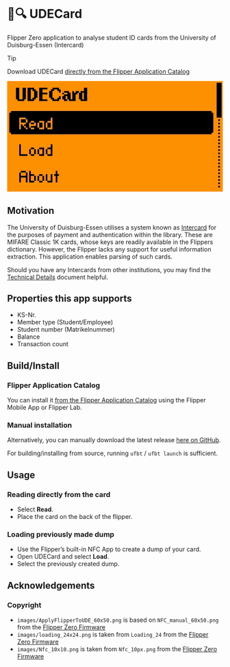 # 🪪🔍 UDECard

Flipper Zero application to analyse student ID cards from the University of Duisburg-Essen (Intercard)

> [!TIP]
> Download UDECard [directly from the Flipper Application Catalog](https://lab.flipper.net/apps/udecard)

![Screen capture of UDECard](.readme_assets/animation.gif)


## Motivation

The University of Duisburg-Essen utilises a system known as [Intercard](https://intercard.org/de/) for the purposes of payment and authentication within the library.
These are MIFARE Classic 1K cards, whose keys are readily available in the Flippers dictionary.
However, the Flipper lacks any support for useful information extraction.
This application enables parsing of such cards.

Should you have any Intercards from other institutions, you may find the [Technical Details](docs/Technical_Details.md) document helpful.


## Properties this app supports

- KS-Nr.
- Member type (Student/Employee)
- Student number (Matrikelnummer)
- Balance
- Transaction count


## Build/Install

### Flipper Application Catalog

You can install it [from the Flipper Application Catalog](https://lab.flipper.net/apps/udecard) using the Flipper Mobile App or Flipper Lab.


### Manual installation

Alternatively, you can manually download the latest release [here on GitHub](https://github.com/hahnworks/UDECard/releases).

For building/installing from source, running `ufbt` / `ufbt launch` is sufficient.


## Usage

### Reading directly from the card

- Select **Read**.
- Place the card on the back of the flipper.


### Loading previously made dump

- Use the Flipper’s built-in NFC App to create a dump of your card.
- Open UDECard and select **Load**.
- Select the previously created dump.


## Acknowledgements

### Copyright

- `images/ApplyFlipperToUDE_60x50.png` is based on `NFC_manual_60x50.png` from the [Flipper Zero Firmware](https://github.com/flipperdevices/flipperzero-firmware)
- `images/loading_24x24.png` is taken from `Loading_24` from the [Flipper Zero Firmware](https://github.com/flipperdevices/flipperzero-firmware)
- `images/Nfc_10x10.png` is taken from `Nfc_10px.png` from the [Flipper Zero Firmware](https://github.com/flipperdevices/flipperzero-firmware)
